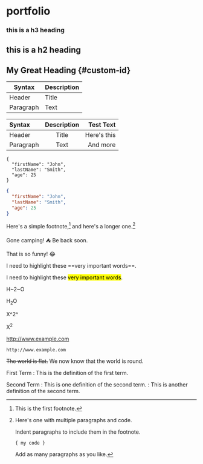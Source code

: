 # portfolio

### this is a h3 heading

## this is a h2 heading 

## My Great Heading {#custom-id}

| Syntax      | Description |
| ----------- | ----------- |
| Header      | Title       |
| Paragraph   | Text        |



| Syntax      | Description | Test Text     |
| :---        |    :----:   |          ---: |
| Header      | Title       | Here's this   |
| Paragraph   | Text        | And more      |

```
{
  "firstName": "John",
  "lastName": "Smith",
  "age": 25
}
```

```json
{
  "firstName": "John",
  "lastName": "Smith",
  "age": 25
}
```

Here's a simple footnote,[^1] and here's a longer one.[^bignote]

[^1]: This is the first footnote.

[^bignote]: Here's one with multiple paragraphs and code.

    Indent paragraphs to include them in the footnote.

    `{ my code }`

    Add as many paragraphs as you like.


Gone camping! :tent: Be back soon.

That is so funny! :joy:

I need to highlight these ==very important words==.

I need to highlight these <mark>very important words</mark>.

H~2~O

H<sub>2</sub>O

X^2^

X<sup>2</sup>

http://www.example.com

`http://www.example.com`

~~The world is flat.~~ We now know that the world is round.


First Term
: This is the definition of the first term.

Second Term
: This is one definition of the second term.
: This is another definition of the second term.